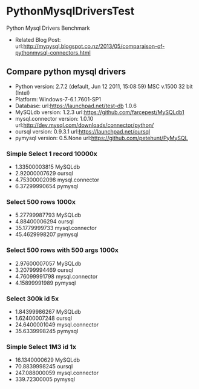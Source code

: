 PythonMysqlDriversTest
======================

Python Mysql Drivers Benchmark
- Related Blog Post: url:http://mypysql.blogspot.co.nz/2013/05/comparaison-of-pythonmysql-connectors.html

##  Compare python mysql drivers
* Python version: 2.7.2 (default, Jun 12 2011, 15:08:59) MSC v.1500 32 bit (Intel)
* Platform: Windows-7-6.1.7601-SP1 
* Database: url:https://launchpad.net/test-db 1.0.6
* MySQLdb version: 1.2.3 url:https://github.com/farcepest/MySQLdb1
* mysql.connector version: 1.0.10 url:http://dev.mysql.com/downloads/connector/python/
* oursql version: 0.9.3.1 url:https://launchpad.net/oursql
* pymysql version: 0.5.None url:https://github.com/petehunt/PyMySQL

###   Simple Select 1 record 10000x
*  1.33500003815 MySQLdb
*  2.92000007629 oursql
*  4.75300002098 mysql.connector
*  6.37299990654 pymysql

###   Select 500 rows 1000x
*  5.27799987793 MySQLdb
*  4.88400006294 oursql
*  35.1779999733 mysql.connector
*  45.4629998207 pymysql

###   Select 500 rows with 500 args 1000x
*  2.97600007057 MySQLdb
*  3.20799994469 oursql
*  4.76099991798 mysql.connector
*  4.15899991989 pymysql

###   Select 300k id  5x
*  1.84399986267 MySQLdb
*  1.62400007248 oursql
*  24.6400001049 mysql.connector
*  35.6339998245 pymysql

###   Simple Select 1M3 id  1x
*  16.1340000629 MySQLdb
*  70.8839998245 oursql
*  247.088000059 mysql.connector
*  339.72300005 pymysql
